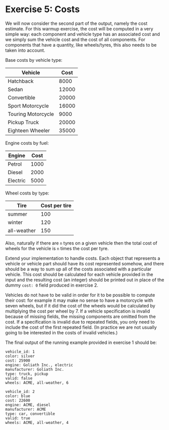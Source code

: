 # Exercise 5: Costs

We will now consider the second part of the output, namely the cost estimate.  For this warmup exercise, the cost will 
be computed in a very simple way: each component and vehicle type has an associated cost and
we simply sum the vehicle cost and the cost of all components.  For components that have a quantity, like wheels/tyres,
this also needs to be taken into account.


Base costs by vehicle type:

| Vehicle            | Cost  |
|--------------------|-------|
| Hatchback          | 8000  |
| Sedan              | 12000 |
| Convertible        | 20000 |
| Sport Motorcycle   | 16000 |
| Touring Motorcycle | 9000  |
| Pickup Truck       | 20000 |
| Eighteen Wheeler   | 35000 |

Engine costs by fuel:

| Engine   | Cost |
|----------|------|
| Petrol   | 1000 |
| Diesel   | 2000 |
| Electric | 5000 |


Wheel costs by type:

| Tire        | Cost per tire |
|-------------|---------------|
| summer      | 100           |
| winter      | 120           |
| all-weather | 150           |

Also, naturally if there are `n` tyres on a given vehicle then the total cost of wheels for the vehicle is `n` times the 
cost per tyre.

Extend your implementation to handle costs.  Each object that represents a vehicle or vehicle part should have
its cost represented somehow, and there should be a way to sum up all of the costs associated with a particular vehicle.
This cost should be calculated for each vehicle provided in the input and the resulting cost (an integer) should be 
printed out in place of the dummy `cost: 0` field produced in exercise 2.

Vehicles do not have to be valid in order for it to be possible to compute their cost: for example it may make no sense 
to have a motorcycle with seven wheels, but if it did the cost of the wheels would be calculated by 
multiplying the cost per wheel by 7.  If a vehicle specification is invalid because of missing fields, the missing components 
are omitted from the cost.  If a specification is invalid due to repeated fields, you only need to include the cost of the first
repeated field.  (In practice we are not usually going to be interested in the costs of invalid vehicles.)

The final output of the running example provided in exercise 1 should be:


```
vehicle_id: 1
color: silver
cost: 25900
engine: Goliath Inc., electric
manufacturer: Goliath Inc.
type: truck, pickup
valid: false
wheels: ACME, all-weather, 6

vehicle_id: 2
color: blue
cost: 22600
engine: ACME, diesel
manufacturer: ACME
type: car, convertible
valid: true
wheels: ACME, all-weather, 4
```